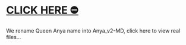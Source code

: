 # [CLICK HERE ⛔](https://GitHub.com/PikaBotz/Anya_v2-MD)
We rename Queen Anya name into Anya_v2-MD, click here to view real files...
